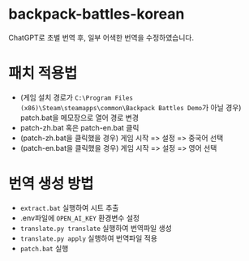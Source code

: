 # backpack-battles-korean

ChatGPT로 초벌 번역 후, 일부 어색한 번역을 수정하였습니다.

# 패치 적용법

* (게임 설치 경로가 `C:\Program Files (x86)\Steam\steamapps\common\Backpack Battles Demo`가 아닐 경우) patch.bat을 메모장으로 열어 경로 변경
* patch-zh.bat 혹은 patch-en.bat 클릭
* (patch-zh.bat을 클릭했을 경우) 게임 시작 => 설정 => 중국어 선택
* (patch-en.bat을 클릭했을 경우) 게임 시작 => 설정 => 영어 선택

# 번역 생성 방법

* `extract.bat` 실행하여 시트 추출
* .env파일에 `OPEN_AI_KEY` 환경변수 설정
* `translate.py translate` 실행하여 번역파일 생성
* `translate.py apply` 실행하여 번역파일 적용
* `patch.bat` 실행
